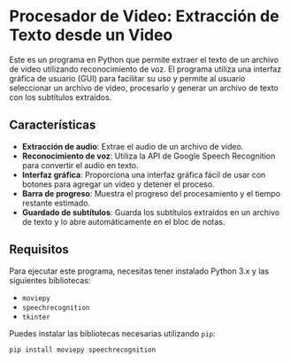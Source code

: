 # Procesador de Video: Extracción de Texto desde un Video

Este es un programa en Python que permite extraer el texto de un archivo de video utilizando reconocimiento de voz. El programa utiliza una interfaz gráfica de usuario (GUI) para facilitar su uso y permite al usuario seleccionar un archivo de video, procesarlo y generar un archivo de texto con los subtítulos extraídos.

## Características

- **Extracción de audio**: Extrae el audio de un archivo de video.
- **Reconocimiento de voz**: Utiliza la API de Google Speech Recognition para convertir el audio en texto.
- **Interfaz gráfica**: Proporciona una interfaz gráfica fácil de usar con botones para agregar un video y detener el proceso.
- **Barra de progreso**: Muestra el progreso del procesamiento y el tiempo restante estimado.
- **Guardado de subtítulos**: Guarda los subtítulos extraídos en un archivo de texto y lo abre automáticamente en el bloc de notas.

## Requisitos

Para ejecutar este programa, necesitas tener instalado Python 3.x y las siguientes bibliotecas:

- `moviepy`
- `speechrecognition`
- `tkinter`

Puedes instalar las bibliotecas necesarias utilizando `pip`:

```bash
pip install moviepy speechrecognition
```
